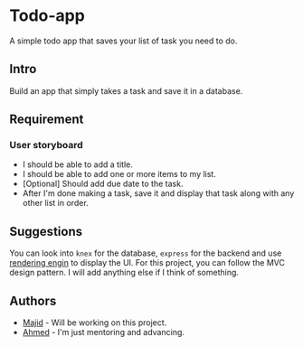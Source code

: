 # Todo-app

A simple todo app that saves your list of task you need to do.

## Intro

Build an app that simply takes a task and save it in a database.

## Requirement
### User storyboard

- I should be able to add a title.
- I should be able to add one or more items to my list.
- [Optional] Should add due date to the task.
- After I'm done making a task, save it and display that task along with any other list in order.

## Suggestions

You can look into `knex` for the database, `express` for the backend and use [rendering engin](https://expressjs.com/en/guide/using-template-engines.html) to display the UI. For this project, you can follow the MVC design pattern. I will add anything else if I think of something.

## Authors
- [Majid](https://github.com/majid76) - Will be working on this project.
- [Ahmed](https://github.com/AhmedShab) - I'm just mentoring and advancing.
